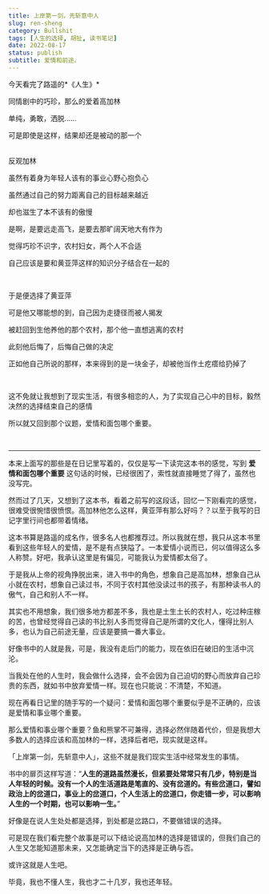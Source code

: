 ```yaml
---
title: 上岸第一剑，先斩意中人
slug: ren-sheng
category: Bullshit
tags: [人生的选择, 胡扯, 读书笔记]
date: 2022-08-17
status: publish
subtitle: 爱情和前途。
---
```


今天看完了路遥的*《人生》*

同情剧中的巧珍，那么的爱着高加林

单纯，勇敢，洒脱……

可是即使是这样，结果却还是被动的那一个  
<br>

反观加林

虽然有着身为年轻人该有的事业心野心抱负心

虽然通过自己的努力距离自己的目标越来越近

却也滋生了本不该有的傲慢

是啊，是要远走高飞，是要去那旷阔天地大有作为

觉得巧珍不识字，农村妇女，两个人不合适

自己应该是要和黄亚萍这样的知识分子结合在一起的  


<br>

于是便选择了黄亚萍

可是他又哪能想的到，自己因为走捷径而被人揭发

被赶回到生他养他的那个农村，那个他一直想逃离的农村

此刻他后悔了，后悔自己做的决定

正如他自己所说的那样，本来得到的是一块金子，却被他当作土疙瘩给扔掉了

<br>




这不免就让我想到了现实生活，有很多相恋的人，为了实现自己心中的目标，毅然决然的选择结束自己的感情



所以就又回到那个议题，爱情和面包哪个重要。

<br>



------



本来上面写的那些是在日记里写着的，仅仅是写一下读完这本书的感觉，写到 **爱情和面包哪个重要** 这句话的时候，已经很困了，索性就直接睡觉了得了，虽然也没写完。



然而过了几天，又想到了这本书，看着之前写的这段话，回忆一下刚看完的感觉，很难受很惋惜很愤恨。高加林他怎么这样，黄亚萍有那么好吗？？以至于我写的日记字里行间也都带着情绪。



这本书算是路遥的成名作，很多名人也都推荐过。所以我就在想，我只从这本书里看到这些年轻人的爱情，是不是有点狭隘了。一本爱情小说而已，何以值得这么多人称赞。好吧，我承认这里是有偏见，可能我认为爱情都太俗了。



于是我从上帝的视角挣脱出来，进入书中的角色，想象自己是高加林，想象自己从小就在农村，想象自己读过书，不同于农村其他没读过书的孩子，有那种读书人的傲气，自己和别人不一样。



其实也不用想象，我们很多地方都差不多，我也是土生土长的农村人，吃过种庄稼的苦，也曾经觉得自己读的书比别人多而觉得自己是所谓的文化人，懂得比别人多，也认为自己前途无量，应该是要搞一番大事业。



好像书中的人就是我，可是，我没有走后门的能力，现在依旧在破旧的生活中沉沦。



当我处在他的人生时，我会做什么选择，会不会因为自己迫切的野心而放弃自己珍贵的东西，就如书中放弃爱情一样。现在也只能说：不清楚，不知道。



现在再看日记里的随手写的一个疑问：爱情和面包哪个重要似乎是不正确的，应该是爱情和事业哪个重要。



那么爱情和事业哪个重要？鱼和熊掌不可兼得，选择必然伴随着代价，但是我想大多数人的选择应该和高加林的一样，选择后者吧，现实就是这样。



「上岸第一剑，先斩意中人」，这些不就是我们现实生活中经常发生的事情。

书中的扉页这样写道：“**人生的道路虽然漫长，但紧要处常常只有几步，特别是当人年轻的时候。没有一个人的生活道路是笔直的、没有岔道的。有些岔道口，譬如政治上的岔道口，事业上的岔道口，个人生活上的岔道口，你走错一步，可以影响人生的一个时期，也可以影响一生。**”



好像是在说人生处处都是选择，到处都是岔路口，不要做错误的选择。



可是现在我们看完整个故事是可以下结论说高加林的选择是错误的，但我们自己的人生又怎能知道那未来，又怎能确定当下的选择是正确与否。



或许这就是人生吧。



毕竟，我也不懂人生，我也才二十几岁，我也还年轻。
